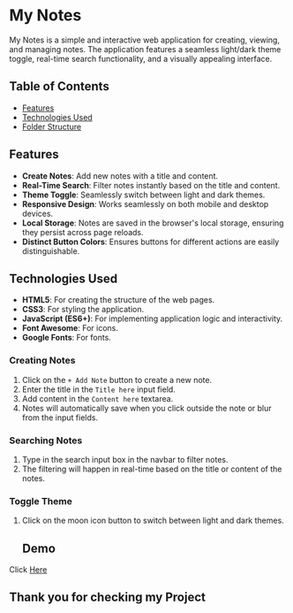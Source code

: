 # My Notes

My Notes is a simple and interactive web application for creating, viewing, and managing notes. The application features a seamless light/dark theme toggle, real-time search functionality, and a visually appealing interface.

## Table of Contents

- [Features](#features)
- [Technologies Used](#technologies-used)
- [Folder Structure](#folder-structure)

## Features

- **Create Notes**: Add new notes with a title and content.
- **Real-Time Search**: Filter notes instantly based on the title and content.
- **Theme Toggle**: Seamlessly switch between light and dark themes.
- **Responsive Design**: Works seamlessly on both mobile and desktop devices.
- **Local Storage**: Notes are saved in the browser's local storage, ensuring they persist across page reloads.
- **Distinct Button Colors**: Ensures buttons for different actions are easily distinguishable.

## Technologies Used

- **HTML5**: For creating the structure of the web pages.
- **CSS3**: For styling the application.
- **JavaScript (ES6+)**: For implementing application logic and interactivity.
- **Font Awesome**: For icons.
- **Google Fonts**: For fonts.

### Creating Notes

1. Click on the `+ Add Note` button to create a new note.
2. Enter the title in the `Title here` input field.
3. Add content in the `Content here` textarea.
4. Notes will automatically save when you click outside the note or blur from the input fields.

### Searching Notes

1. Type in the search input box in the navbar to filter notes.
2. The filtering will happen in real-time based on the title or content of the notes.

### Toggle Theme

1. Click on the moon icon button to switch between light and dark themes.

   ## Demo
Click [Here](https://theniyirichard.github.io/note-pad/)

## Thank you for checking my Project
